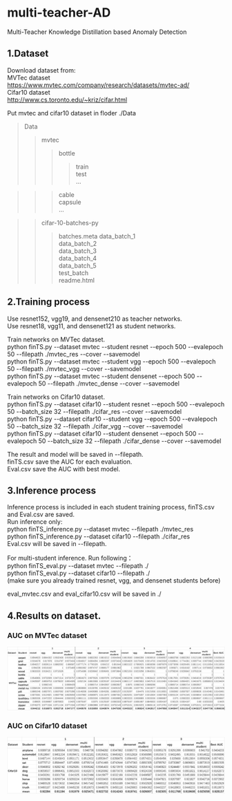# multi-teacher-AD
Multi-Teacher Knowledge Distillation based Anomaly Detection


## 1.Dataset
Download dataset from:  
MVTec dataset  
https://www.mvtec.com/company/research/datasets/mvtec-ad/  
Cifar10 dataset  
http://www.cs.toronto.edu/~kriz/cifar.html  


Put mvtec and cifar10 dataset in floder ./Data

>Data
>>mvtec
>>>bottle  
>>>>train  
>>>>test  
>>>>...

>>>cable  
>>>capsule  
>>>...  

>>cifar-10-batches-py
>>>batches.meta
>>>data_batch_1  
>>>data_batch_2  
>>>data_batch_3  
>>>data_batch_4  
>>>data_batch_5  
>>>test_batch  
>>>readme.html  

## 2.Training process
Use resnet152, vgg19, and densenet210 as teacher networks.  
Use resnet18, vgg11, and densenet121 as student networks.  

Train networks on MVTec dataset.   
python finTS.py --dataset mvtec --student resnet --epoch 500 --evalepoch 50 --filepath ./mvtec_res --cover --savemodel  
python finTS.py --dataset mvtec --student vgg --epoch 500 --evalepoch 50 --filepath ./mvtec_vgg --cover --savemodel  
python finTS.py --dataset mvtec --student densenet --epoch 500 --evalepoch 50 --filepath ./mvtec_dense --cover --savemodel  

Train networks on Cifar10 dataset.   
python finTS.py --dataset cifar10 --student resnet --epoch 500 --evalepoch 50 --batch_size 32 --filepath ./cifar_res --cover --savemodel  
python finTS.py --dataset cifar10 --student vgg --epoch 500 --evalepoch 50 --batch_size 32 --filepath ./cifar_vgg --cover --savemodel  
python finTS.py --dataset cifar10 --student densenet --epoch 500 --evalepoch 50 --batch_size 32 --filepath ./cifar_dense --cover --savemodel  

The result and model will be saved in --filepath.  
finTS.csv save the AUC for each evaluation.  
Eval.csv save the AUC with best model.

## 3.Inference process
Inference process is included in each student training process, finTS.csv and Eval.csv are saved.  
Run inference only:  
python finTS_inference.py --dataset mvtec --filepath ./mvtec_res  
python finTS_inference.py --dataset cifar10 --filepath ./cifar_res  
Eval.csv will be saved in --filepath.  

For multi-student inference. Run following：  
python finTS_eval.py --dataset mvtec --filepath ./  
python finTS_eval.py --dataset cifar10 --filepath ./   
(make sure you already trained resnet, vgg, and densenet students before)

eval_mvtec.csv and eval_cifar10.csv will be saved in ./

## 4.Results on dataset.
### AUC on MVTec dataset
![RUNOOB ](https://github.com/maye127/multi-teacher-AD/blob/main/mvtec.png?raw=true )
### AUC on Cifar10 dataset
![RUNOOB ](https://github.com/maye127/multi-teacher-AD/blob/main/cifar10.png?raw=true )
